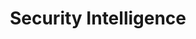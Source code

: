 ---
title: Security Intelligence
description: Cybersecurity Analysis & Insight.
url: https://securityintelligence.com/
image:
    # url: '/assets/images/cafe.png'
    # alt: 'Cafe'
tags: ['news', 'threat-intelligence']
pubDate: 2023-11-08
draft: false
---